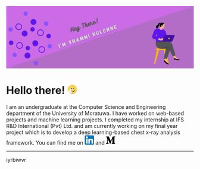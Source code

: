 ![Header](https://github.com/ShammiL/ShammiL/blob/main/images/git_header.png "Header")



# Hello there! <img src="https://github.com/ShammiL/ShammiL/blob/main/images/wave_1.gif" width="25px">
<!-- 👋 -->

I am an undergraduate at the Computer Science and Engineering department of the University of Moratuwa. I have worked on web-based projects and machine learning projects. I completed my internship at IFS R&D International (Pvt) Ltd. and am currently working on my final year project which is to develop a deep learning-based chest x-ray analysis framework. You can find me on [![LinkedIn][1.3]][1] and [![Medium][1.4]][2]

---
iyrbiwvr

<!-- image links -->
[1.1]: https://github.com/ShammiL/ShammiL/blob/main/images/git_header.png
[1.2]: https://github.com/ShammiL/ShammiL/blob/main/images/wave_1.gif
[1.3]: https://github.com/ShammiL/ShammiL/blob/main/images/linkedin_icon.png
[1.4]: https://github.com/ShammiL/ShammiL/blob/main/images/medium_icon.png


<!-- links -->
[1]: https://www.linkedin.com/in/shammikolonne/
[2]: https://shammi0107.medium.com/about



<!--
**ShammiL/ShammiL** is a ✨ _special_ ✨ repository because its `README.md` (this file) appears on your GitHub profile.

Here are some ideas to get you started:

- 🔭 I’m currently working on ...
- 🌱 I’m currently learning ...
- 👯 I’m looking to collaborate on ...
- 🤔 I’m looking for help with ...
- 💬 Ask me about ...
- 📫 How to reach me: ...
- 😄 Pronouns: ...
- ⚡ Fun fact: ...
-->
